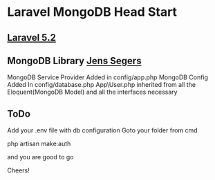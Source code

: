 # Laravel MongoDB Head Start

## [Laravel 5.2](https://packagist.org/packages/laravel/laravel)
## MongoDB Library [Jens Segers](https://github.com/jenssegers/laravel-mongodb)

MongoDB Service Provider Added in config/app.php
MongoDB Config Added In config/database.php
App\User.php inherited from all the Eloquent(MongoDB Model) and all the interfaces necessary


## ToDo
Add your .env file with db configuration
Goto your folder from cmd

php artisan make:auth

and you are good to go

Cheers!
